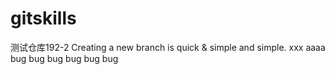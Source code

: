 # gitskills
测试仓库192-2
Creating a new branch is quick & simple  and simple.
xxx aaaa bug bug bug bug bug bug
